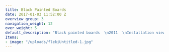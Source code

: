 ```yaml
---
title: Black Painted Boards
date: 2017-01-03 11:52:00 Z
overview_group: 3
navigation_weight: 12
over_weight: 5
default_description: "Black painted boards  \n2011  \nInstallation view"
Items:
- image: "/uploads/flekiUntitled-1.jpg"
---
```


